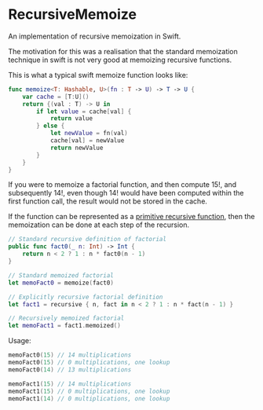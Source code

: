 # RecursiveMemoize

An implementation of recursive memoization in Swift.

The motivation for this was a realisation that the standard memoization technique in swift is not very good at memoizing recursive functions.

This is what a typical swift memoize function looks like:

```swift
func memoize<T: Hashable, U>(fn : T -> U) -> T -> U {
    var cache = [T:U]()
    return {(val : T) -> U in
        if let value = cache[val] {
            return value
        } else {
            let newValue = fn(val)
            cache[val] = newValue
            return newValue
        }
    }
}
```

If you were to memoize a factorial function, and then compute 15!, and subsequently 14!, even though 14! would have been computed within the first function call, the result would not be stored in the cache.

If the function can be represented as a [primitive recursive function](http://en.wikipedia.org/wiki/Primitive_recursive_function), then the memoization can be done at each step of the recursion.

```swift
// Standard recursive definition of factorial
public func fact0(_ n: Int) -> Int {
    return n < 2 ? 1 : n * fact0(n - 1)
}

// Standard memoized factorial
let memoFact0 = memoize(fact0)

// Explicitly recursive factorial definition
let fact1 = recursive { n, fact in n < 2 ? 1 : n * fact(n - 1) }

// Recursively memoized factorial
let memoFact1 = fact1.memoized()
```

Usage:

```swift
memoFact0(15) // 14 multiplications
memoFact0(15) // 0 multiplications, one lookup
memoFact0(14) // 13 multiplications

memoFact1(15) // 14 multiplications
memoFact1(15) // 0 multiplications, one lookup
memoFact1(14) // 0 multiplications, one lookup
```
